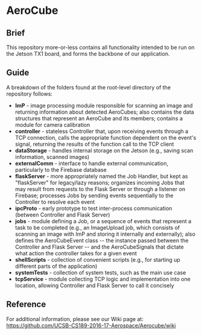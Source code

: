# AeroCube
## Brief
This repository more-or-less contains all functionality intended to be run on the Jetson TX1 board, and forms the backbone of our application.
## Guide
A breakdown of the folders found at the root-level directory of the repository follows:
* **ImP** - image processing module responsible for scanning an image and returning information about detected AeroCubes; also contains the data structures that represent an AeroCube and its members; contains a module for camera calibration
* **controller** - stateless Controller that, upon receiving events through a TCP connection, calls the appropriate function dependent on the event's signal, returning the results of the function call to the TCP client
* **dataStorage** - handles internal storage on the Jetson (e.g., saving scan information, scanned images)
* **externalComm** - interface to handle external communication, particularly to the Firebase database
* **flaskServer** - more appropriately named the Job Handler, but kept as "flaskServer" for legacy/lazy reasons; organizes incoming Jobs that may result from requests to the Flask Server or through a listener on Firebase; processes Jobs by sending events sequentially to the Controller to resolve each event
* **ipcProto** - early prototype to test inter-process communication (between Controller and Flask Server)
* **jobs** - module defining a Job, or a sequence of events that represent a task to be completed (e.g., an ImageUpload job, which consists of scanning an image with ImP and storing it internally and externally); also defines the AeroCubeEvent class -- the instance passed between the Controller and Flask Server -- and the AeroCubeSignals that dictate what action the controller takes for a given event
* **shellScripts** - collection of convenient scripts (e.g., for starting up different parts of the application)
* **systemTests** - collection of system tests, such as the main use case
* **tcpService** - module collecting TCP logic and implementation into one location, allowing Controller and Flask Server to call it concisely


## Reference
For additional information, please see our Wiki page at: <https://github.com/UCSB-CS189-2016-17-Aerospace/Aerocube/wiki>
